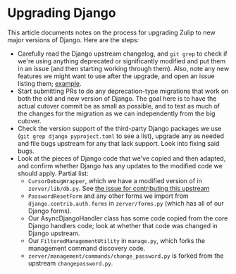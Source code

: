 # Upgrading Django

This article documents notes on the process for upgrading Zulip to
new major versions of Django. Here are the steps:

- Carefully read the Django upstream changelog, and `git grep` to
  check if we're using anything deprecated or significantly modified
  and put them in an issue (and then starting working through them).
  Also, note any new features we might want to use after the upgrade,
  and open an issue listing them;
  [example](https://github.com/zulip/zulip/issues/2564).
- Start submitting PRs to do any deprecation-type migrations that work
  on both the old and new version of Django. The goal here is to have
  the actual cutover commit be as small as possible, and to test as
  much of the changes for the migration as we can independently from
  the big cutover.
- Check the version support of the third-party Django packages we use
  (`git grep django pyproject.toml` to see a list), upgrade any as
  needed and file bugs upstream for any that lack support. Look into
  fixing said bugs.
- Look at the pieces of Django code that we've copied and then
  adapted, and confirm whether Django has any updates to the modified
  code we should apply. Partial list:
  - `CursorDebugWrapper`, which we have a modified version of in
    `zerver/lib/db.py`. See
    [the issue for contributing this upstream](https://github.com/zulip/zulip/issues/974)
  - `PasswordResetForm` and any other forms we import from
    `django.contrib.auth.forms` in `zerver/forms.py` (which has all of
    our Django forms).
  - Our AsyncDjangoHandler class has some code copied from the core
    Django handlers code; look at whether that code was changed in
    Django upstream.
  - Our `FilteredManagementUtility` in `manage.py`, which forks the
    management command discovery code.
  - `zerver/management/commands/change_password.py` is forked from the
    upstream `changepassword.py`.
